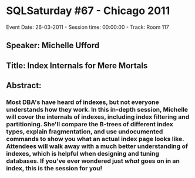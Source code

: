 # SQLSaturday #67 - Chicago 2011
Event Date: 26-03-2011 - Session time: 00:00:00 - Track: Room 117
## Speaker: Michelle Ufford
## Title: Index Internals for Mere Mortals
## Abstract:
### Most DBA's have heard of indexes, but not everyone understands how they work.  In this in-depth session, Michelle will cover the internals of indexes, including index filtering and partitioning.  She'll compare the B-trees of different index types, explain fragmentation, and use undocumented commands to show you what an actual index page looks like.  Attendees will walk away with a much better understanding of indexes, which is helpful when designing and tuning databases.  If you've ever wondered just *what* goes on in an index, this is the session for you!
